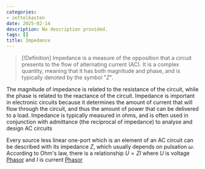 ```yaml
---
categories:
- zettelkasten
date: 2025-02-14
description: No description provided.
tags: []
title: Impedance
---
```


> [!Definition]
> Impedance is a measure of the opposition that a circuit presents to the flow of alternating current (AC). It is a complex quantity, meaning that it has both magnitude and phase, and is typically denoted by the symbol "$Z$".

The magnitude of impedance is related to the resistance of the circuit, while the phase is related to the reactance of the circuit. Impedance is important in electronic circuits because it determines the amount of current that will flow through the circuit, and thus the amount of power that can be delivered to a load. Impedance is typically measured in ohms, and is often used in conjunction with admittance (the reciprocal of impedance) to analyse and design AC circuits

Every source less linear one-port which is an element of an AC circuit can be described with its impedance $Z$, which usually depends on pulsation $\omega$. According to Ohm's law, there is a relationship $U=ZI$ where $U$ is voltage [Phasor](Phasor.md) and $I$ is current [Phasor](Phasor.md)
